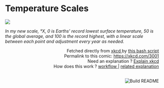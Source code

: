# <b>Temperature Scales</b>

[![](https://imgs.xkcd.com/comics/temperature_scales.png)](https://xkcd.com/3001)

<i>In my new scale, °X, 0 is Earths&#39; record lowest surface temperature, 50 is the global average, and 100 is the record highest, with a linear scale between each point and adjustment every year as needed.</i>

<div align="right">
  Fetched directly from
  <a href="https://xkcd.com">
    xkcd
  </a>
  by
  <a href="https://github.com/Vanille-N/Vanille-N/blob/master/fetch">
    this bash script
  </a>
</div>
<div align="right">
  Permalink to this comic:
  <a href="https://xkcd.com/3001">
    https://xkcd.com/3001
  </a>
</div>
<div align="right">
  Need an explanation ?
  <a href="https://www.explainxkcd.com/wiki/index.php/3001">
    Explain xkcd
  </a>
</div>
<div align="right">
  How does this work ?
  <a href="https://github.com/Vanille-N/Vanille-N/blob/master/.github/workflows/build.yml">
    workflow
  </a>
  |
  <a href="https://simonwillison.net/2020/Jul/10/self-updating-profile-readme/">
    related explanation
  </a>
</div><br>

<a href="https://github.com/Vanille-N/Vanille-N/actions"><img src="https://github.com/Vanille-N/Vanille-N/workflows/Build%20README/badge.svg" align="right" alt="Build README"></a>
